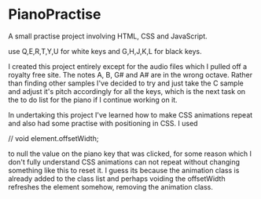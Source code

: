 # PianoPractise
A  small practise project involving HTML, CSS and JavaScript.

use Q,E,R,T,Y,U for white keys and G,H,J,K,L for black keys.

I created this project entirely except for the audio files which I pulled off a royalty free site. The notes A, B, G# and A# are in the wrong octave.
Rather than finding other samples I've decided to try and just take the C sample and adjust it's pitch accordingly for all the keys, which is the next task
on the to do list for the piano if I continue working on it.

In undertaking this project I've learned how to make CSS animations repeat and also had some practise with positioning in CSS. I used 

// void element.offsetWidth;

to null the value on the piano key that was clicked, for some reason which I don't fully understand CSS animations can not repeat
without changing something like this to reset it. I guess its because the animation class is already added to the class list and perhaps
voiding the offsetWidth refreshes the element somehow, removing the animation class.
